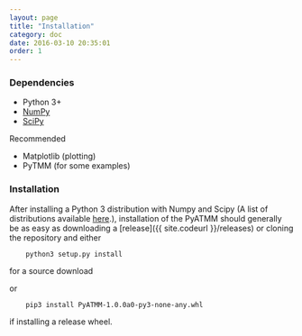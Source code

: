 ```yaml
---
layout: page
title: "Installation"
category: doc
date: 2016-03-10 20:35:01
order: 1
---
```


### Dependencies

* Python 3+
* [NumPy](http://www.numpy.org/)
* [SciPy](https://www.scipy.org/)

Recommended

* Matplotlib (plotting)
* PyTMM (for some examples)

### Installation

After installing a Python 3 distribution with Numpy and Scipy (A list of distributions available [here](https://www.scipy.org/install.html).),
installation of the PyATMM should generally be as easy as downloading a [release]({{ site.codeurl }}/releases) or cloning the repository and either

```
    python3 setup.py install
```

for a source download

or

```
    pip3 install PyATMM-1.0.0a0-py3-none-any.whl
```

if installing a release wheel.
